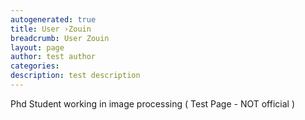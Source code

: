 ```yaml
---
autogenerated: true
title: User ›Zouin
breadcrumb: User Zouin
layout: page
author: test author
categories: 
description: test description
---
```


Phd Student working in image processing ( Test Page - NOT official )
